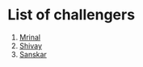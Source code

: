 # List of challengers
1. [Mrinal](https://github.com/mrinal1224)
2. [Shivay](https://github.com/shivaylamba)
3. [Sanskar](https://github.com/sanskarsri)
